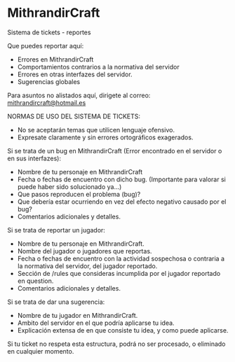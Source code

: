 MithrandirCraft
===============

Sistema de tickets - reportes

Que puedes reportar aquí:

 - Errores en MithrandirCraft
 - Comportamientos contrarios a la normativa del servidor
 - Errores en otras interfazes del servidor.
 - Sugerencias globales
 
Para asuntos no alistados aquí, dirigete al correo: mithrandircraft@hotmail.es

NORMAS DE USO DEL SISTEMA DE TICKETS:

- No se aceptarán temas que utilicen lenguaje ofensivo.
- Expresate claramente y sin errores ortográficos exagerados.

Si se trata de un bug en MithrandirCraft (Error encontrado en el servidor o en sus interfazes):

- Nombre de tu personaje en MithrandirCraft
- Fecha o fechas de encuentro con dicho bug. (Importante para valorar si puede haber sido solucionado ya...)
- Que pasos reproducen el problema (bug)?
- Que debería estar ocurriendo en vez del efecto negativo causado por el bug?
- Comentarios adicionales y detalles.

Si se trata de reportar un jugador:

- Nombre de tu personaje en MithrandirCraft.
- Nombre del jugador o jugadores que reportas.
- Fecha o fechas de encuentro con la actividad sospechosa o contraria a la normativa del servidor, del jugador reportado.
- Sección de /rules que consideras incumplida por el jugador reportado en question.
- Comentarios adicionales y detalles.

Si se trata de dar una sugerencia:

- Nombre de tu jugador en MithrandirCraft.
- Ambito del servidor en el que podría aplicarse tu idea.
- Explicación extensa de en que consiste tu idea, y como puede aplicarse.

Si tu ticket no respeta esta estructura, podrá no ser procesado, o eliminado en cualquier momento.

